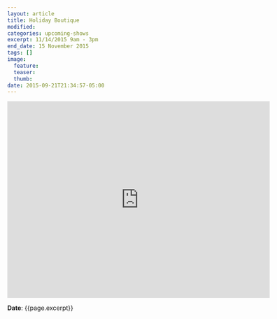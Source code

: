 ```yaml
---
layout: article
title: Holiday Boutique
modified:
categories: upcoming-shows
excerpt: 11/14/2015 9am - 3pm
end_date: 15 November 2015
tags: []
image:
  feature:
  teaser:
  thumb:
date: 2015-09-21T21:34:57-05:00
---
```


<iframe src="https://www.google.com/maps/embed?pb=!1m18!1m12!1m3!1d1314.0229421000554!2d-90.48553577306198!3d38.63128574553986!2m3!1f0!2f0!3f0!3m2!1i1024!2i768!4f13.1!3m3!1m2!1s0x87d8d2e087974275%3A0x17c8436c68883a30!2s13525+Clayton+Rd%2C+St+Louis%2C+MO+63141!5e0!3m2!1sen!2sus!4v1442889786537" width="600" height="450" frameborder="0" style="border:0" allowfullscreen></iframe>

**Date**: {{page.excerpt}}

